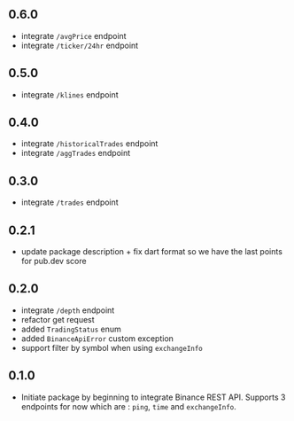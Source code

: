 ## 0.6.0

- integrate `/avgPrice` endpoint
- integrate `/ticker/24hr` endpoint

## 0.5.0

- integrate `/klines` endpoint

## 0.4.0

- integrate `/historicalTrades` endpoint
- integrate `/aggTrades` endpoint

## 0.3.0

- integrate `/trades` endpoint

## 0.2.1

- update package description + fix dart format so we have the last points for pub.dev score

## 0.2.0

- integrate `/depth` endpoint
- refactor get request
- added `TradingStatus` enum
- added `BinanceApiError` custom exception
- support filter by symbol when using `exchangeInfo`

## 0.1.0

- Initiate package by beginning to integrate Binance REST API. Supports 3 endpoints for now which are : `ping`, `time` and `exchangeInfo`.
